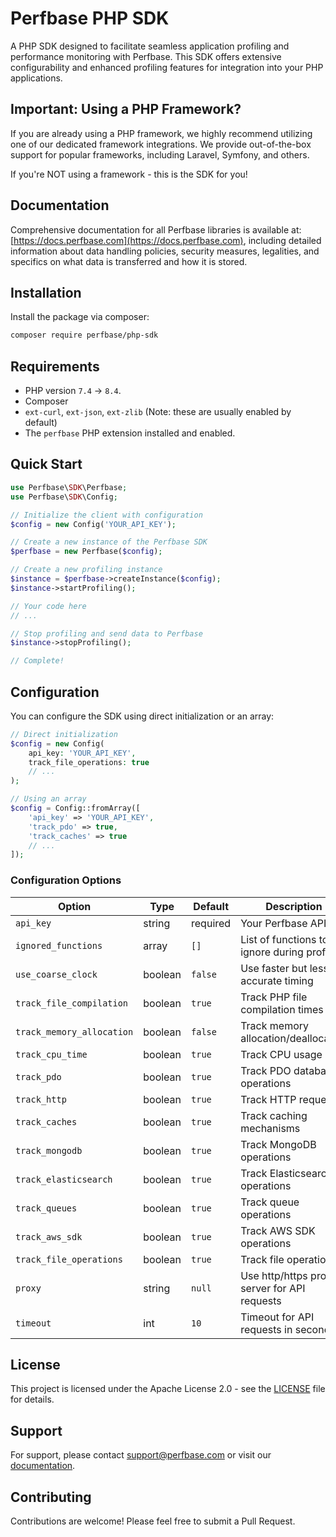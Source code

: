 # Perfbase PHP SDK

A PHP SDK designed to facilitate seamless application profiling and performance monitoring with Perfbase. This SDK offers extensive configurability and enhanced profiling features for integration into your PHP applications.

## Important: Using a PHP Framework?
If you are already using a PHP framework, we highly recommend utilizing one of our dedicated framework integrations. We provide out-of-the-box support for popular frameworks, including Laravel, Symfony, and others.

If you're NOT using a framework - this is the SDK for you!

## Documentation
Comprehensive documentation for all Perfbase libraries is available at: [https://docs.perfbase.com](https://docs.perfbase.com), including detailed information about data handling policies, security measures, legalities, and specifics on what data is transferred and how it is stored.

## Installation

Install the package via composer:

```bash
composer require perfbase/php-sdk
```

## Requirements

- PHP version `7.4` → `8.4`.
- Composer 
- `ext-curl`, `ext-json`, `ext-zlib` (Note: these are usually enabled by default)
- The `perfbase` PHP extension installed and enabled.

## Quick Start

```php
use Perfbase\SDK\Perfbase;
use Perfbase\SDK\Config;

// Initialize the client with configuration
$config = new Config('YOUR_API_KEY');

// Create a new instance of the Perfbase SDK
$perfbase = new Perfbase($config);

// Create a new profiling instance
$instance = $perfbase->createInstance($config);
$instance->startProfiling();

// Your code here
// ...

// Stop profiling and send data to Perfbase
$instance->stopProfiling();

// Complete!
```

## Configuration

You can configure the SDK using direct initialization or an array:

```php
// Direct initialization
$config = new Config(
    api_key: 'YOUR_API_KEY',
    track_file_operations: true
    // ...
);

// Using an array
$config = Config::fromArray([
    'api_key' => 'YOUR_API_KEY',
    'track_pdo' => true,
    'track_caches' => true
    // ...
]);
```

### Configuration Options

| Option                    | Type    | Default  | Description                                  |
|---------------------------|---------|----------|----------------------------------------------|
| `api_key`                 | string  | required | Your Perfbase API key                        |
| `ignored_functions`       | array   | `[]`     | List of functions to ignore during profiling |
| `use_coarse_clock`        | boolean | `false`  | Use faster but less accurate timing          |
| `track_file_compilation`  | boolean | `true`   | Track PHP file compilation times             |
| `track_memory_allocation` | boolean | `false`  | Track memory allocation/deallocation         |
| `track_cpu_time`          | boolean | `true`   | Track CPU usage                              |
| `track_pdo`               | boolean | `true`   | Track PDO database operations                |
| `track_http`              | boolean | `true`   | Track HTTP requests                          |
| `track_caches`            | boolean | `true`   | Track caching mechanisms                     |
| `track_mongodb`           | boolean | `true`   | Track MongoDB operations                     |
| `track_elasticsearch`     | boolean | `true`   | Track Elasticsearch operations               |
| `track_queues`            | boolean | `true`   | Track queue operations                       |
| `track_aws_sdk`           | boolean | `true`   | Track AWS SDK operations                     |
| `track_file_operations`   | boolean | `true`   | Track file operations                        |
| `proxy`                   | string  | `null`   | Use http/https proxy server for API requests |
| `timeout`                 | int     | `10`     | Timeout for API requests in seconds          |

## License

This project is licensed under the Apache License 2.0 - see the [LICENSE](LICENSE.txt) file for details.

## Support

For support, please contact support@perfbase.com or visit our [documentation](https://docs.perfbase.com).

## Contributing

Contributions are welcome! Please feel free to submit a Pull Request.
